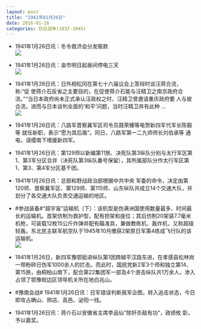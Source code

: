 ```yaml
---
layout: post
title: "1941年01月26日"
date: 2016-01-26
categories: 抗日战争(1937-1945)
---
```


<meta name="referrer" content="no-referrer" />

- 1941年1月26日讯：冬令救济会分发赈款 <br/><img src="https://ww3.sinaimg.cn/large/aca367d8jw1f0d9r69600j208e05x0t4.jpg" />

- 1941年1月26日讯：渝市明日起昼间停电三天 <br/><img src="https://ww1.sinaimg.cn/large/aca367d8jw1f0d80trpuoj208e05x0t4.jpg" />

- 1941年1月26日讯：日外相松冈在第七十六届议会上答辩时谈汪蒋合流，称:“促 使蒋介石反省之主要目的，在促使蒋介石能与汪精卫之南京政府合 流。”“当日本政府尚未正式承认汪政权之时，汪精卫曾邀请重庆政府要 人与彼合流，进而与日本谈判全面的‘和平’问题，当时汪精卫并有此种 ... <br/><img src="https://ww4.sinaimg.cn/large/aca367d8jw1f0d5f8ytovj20c80dvq51.jpg" />

- 1941年1月26日讯：八路军晋察冀军区司令员聂荣臻等电贺新四军代军长陈毅等 就任新职，表示“愿为其后盾”。同日，八路军第一二九师师长刘伯承等 通电，请缨南下增援新四军。 

- 1941年1月26日讯：第129师以新编第11旅、决死队第3纵队分别与太行军区第1、第3军分区合并（决死队第3纵队番号保留），其所属部队分作太行军区第1、第3、第4军分区基干团。 

- 1941年1月26日讯：总部和野战政治部根据中共中央 军委的命令，决定由第120师、晋察冀军区、第129师、第115师、山东纵队共成立14个交通大队，并划分了各交通大队负责交通运输的地区。 

- #参战装备#“超宇宙”运输机（下）：该机型是伪满洲国使用数量最多、时间最长的运输机。首架仿制为救护型，配有担架和座位；其后仿制20架装7.7毫米机枪，可装载12枚15公斤炸弹并配有瞄准具，兼做教练机、轰炸机，又称超级轻轰。东北民主联军航空队于1945年10月缴获2架原日军第4练成飞行队的该运输机。 <br/><img src="https://ww4.sinaimg.cn/large/aca367d8jw1f0co2xovktj20ep0d8wgr.jpg" />

- 1941年1月26日，新四军豫鄂挺进纵队第1团跨越平汉路东进，在孝感县松林岗一带粉碎日伪军1000余人的拦击。而此时，国民党新2军3个师和独立第14、第15旅，由桐柏山南下，配合第22集团军一部及4个游击纵队共1万余人，渗入占领了鄂豫皖边区领导机关所在地白兆山。 

- #豫南会战# 1941年1月26日讯：日军错误判断我军企图，转入追击状态，今日即攻占确山、邢店、高邑、泌阳一线。 

- 1941年1月26日讯：蒋介石以安徽省主席李品仙“除奸杀敌有功”，政绩攸 彰，予以嘉奖。 

